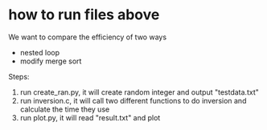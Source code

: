 # how to run files above

We want to compare the efficiency of two ways
+ nested loop
+ modify merge sort

Steps:

1. run create_ran.py, it will create random integer and output "testdata.txt"
2. run inversion.c, it will call two different functions to do inversion and calculate the time they use
3. run plot.py, it will read "result.txt" and plot
